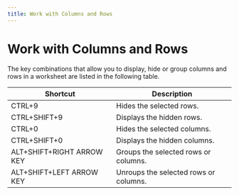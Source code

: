 ```yaml
---
title: Work with Columns and Rows
---
```

# Work with Columns and Rows
The key combinations that allow you to display, hide or group columns and rows in a worksheet are listed in the following table.

| Shortcut | Description |
|---|---|
| CTRL+9 | Hides the selected rows. |
| CTRL+SHIFT+9 | Displays the hidden rows. |
| CTRL+0 | Hides the selected columns. |
| CTRL+SHIFT+0 | Displays the hidden columns. |
| ALT+SHIFT+RIGHT ARROW KEY | Groups the selected rows or columns. |
| ALT+SHIFT+LEFT ARROW KEY | Unroups the selected rows or columns. |